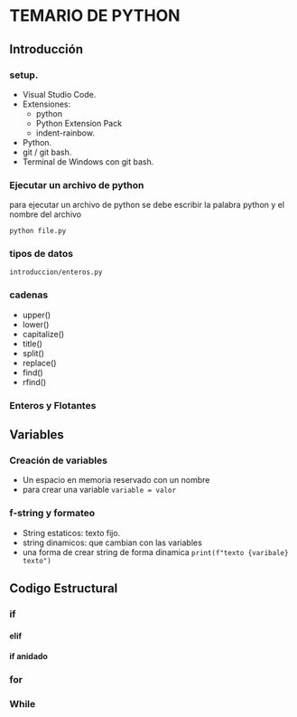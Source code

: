 # TEMARIO DE PYTHON

## Introducción 
### setup.
- Visual Studio Code.
- Extensiones:
  - python 
  - Python Extension Pack
  - indent-rainbow.
- Python.
- git / git bash.
- Terminal de Windows con git bash.

### Ejecutar un archivo de python
para ejecutar un archivo de python se debe escribir la palabra python y el nombre del archivo
````
python file.py
````

### tipos de datos
````introduccion/enteros.py````

### cadenas
- upper()
- lower()
- capitalize()
- title()
- split()
- replace()
- find()
- rfind()

### Enteros y Flotantes


## Variables
### Creación de variables
- Un espacio en memoria reservado con un nombre
- para crear una variable ````variable = valor````

### f-string y formateo
- String estaticos: texto fijo.
- string dinamicos: que cambian con las variables
- una forma de crear string de forma dinamica ````print(f"texto {varibale} texto")````

## Codigo Estructural
### if
#### elif
#### if anidado
### for 
### While
### 
